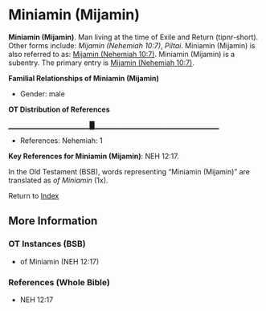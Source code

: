 # Miniamin (Mijamin)
**Miniamin (Mijamin)**. 
Man living at the time of Exile and Return (tipnr-short). 
Other forms include: 
*Mijamin (Nehemiah 10:7)*, *Piltai*. 
Miniamin (Mijamin) is also referred to as: 
[Mijamin (Nehemiah 10:7)](Mijamin.3.md). 
Miniamin (Mijamin) is a subentry. The primary entry is 
[Mijamin (Nehemiah 10:7)](Mijamin.3.md). 




**Familial Relationships of Miniamin (Mijamin)**


* Gender: male


**OT Distribution of References**

▁▁▁▁▁▁▁▁▁▁▁▁▁▁▁█▁▁▁▁▁▁▁▁▁▁▁▁▁▁▁▁▁▁▁▁▁▁▁
* References: Nehemiah: 1



**Key References for Miniamin (Mijamin)**: 
NEH 12:17. 


In the Old Testament (BSB), words representing “Miniamin (Mijamin)” are translated as 
*of Miniamin* (1x). 




Return to [Index](00-Index.md)

## More Information

### OT Instances (BSB)

* of Miniamin (NEH 12:17)



### References (Whole Bible)

* NEH 12:17



